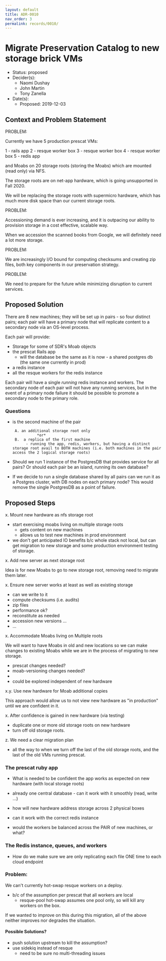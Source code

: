 ```yaml
---
layout: default
title: ADR-0010
nav_order: 3
permalink: records/0010/
---
```

# Migrate Preservation Catalog to new storage brick VMs

* Status: proposed
* Decider(s):
  * Naomi Dushay
  * John Martin
  * Tony Zanella
* Date(s):
  * Proposed: 2019-12-03

## Context and Problem Statement

PROBLEM:

Currently we have 5 production prescat VMs:

1 - rails app
2 - resque worker box
3 - resque worker box
4 - resque worker box
5 - redis app

and Moabs on 20 storage roots (storing the Moabs) which are mounted (read only) via NFS.

The storage roots are on net-app hardware, which is going unsupported in Fall 2020.  

We will be replacing the storage roots with supermicro hardware, which has much more disk space than our current storage roots.

PROBLEM:

Accessioning demand is ever increasing, and it is outpacing our ability to provision storage in a cost effective, scalable way.

When we accession the scanned books from Google, we will definitely need a lot more storage.

PROBLEM:

We are increasingly I/O bound for computing checksums and creating zip files, both key components in our preservation strategy.

PROBLEM:

We need to prepare for the future while minimizing disruption to current services.


## Proposed Solution

There are 8 new machines;  they will be set up in pairs - so four distinct pairs;  each pair will have a primary node that will replicate content to a secondary node via an OS-level process.

Each pair will provide:

- Storage for some of SDR's Moab objects
- the prescat Rails app
  - will the database be the same as it is now - a shared postgres db (the same one currently in prod)
- a redis instance
- all the resque workers for the redis instance

Each pair will have a single *running* redis instance and workers. The secondary node of each pair will not have any running services, but in the event of a primary node failure it should be possible to promote a secondary node to the primary role.

### Questions

- is the second machine of the pair

       A. an additional storage root only  
                 *or*  
       B.  a replica of the first machine
            - running the app, redis, workers, but having a distinct storage root avail to BOTH machines (i.e. both machines in the pair access the 2 logical storage roots)

- Should we run 1 instance of the PostgresDB that provides service for all pairs? Or should each pair be an island, running its own database?
- If we decide to run a single database shared by all pairs can we run it as a Postgres cluster, with DB nodes on each primary node? This would remove the single PostgresDB as a point of failure.

## Proposed Steps

x.  Mount new hardware as nfs storage root

- start exercising moabs living on multiple storage roots
  - gets content on new machines
  - allows us to test new machines in prod environment
- we don't get anticipated IO benefits b/c whole stack not local, but can get migration to new storage and some production environment testing of storage.


x.  Add new server as next storage root

Idea is for new Moabs to go to new storage root, removing need to migrate them later.




x.  Ensure new server works at least as well as existing storage

- can we write to it
- compute checksums (i.e. audits)
- zip files
- performance ok?
- reconstitute as needed
- accession new versions ...
- ...


x.  Accommodate Moabs living on Multiple roots

We will want to have Moabs in old and new locations so we can make changes to existing Moabs while we are in the process of migrating to new storage.

- prescat changes needed?
- moab-versioning changes needed?
-
- could be explored independent of new hardware

x.y.  Use new hardware for Moab additional copies

This approach would allow us to not view new hardware as "in production" until we are confident in it.


x. After confidence is gained in new hardware (via testing)

- duplicate one or more old storage roots on new hardware
- turn off old storage roots.


z. We need a clear migration plan

- all the way to when we turn off the last of the old storage roots, and the last of the old VMs running prescat.


### The prescat ruby app

- What is needed to be confident the app works as expected on new hardware (with local storage roots)

- already one central database - can it work with it smoothly (read, write ...)
- how will new hardware address storage across 2 physical boxes
- can it work with the correct redis instance


- would the workers be balanced across the PAIR of new machines, or what?


### The Redis instance, queues, and workers

- How do we make sure we are only replicating each file ONE time to each cloud endpoint




### Problem:

We can't currently hot-swap resque workers on a deploy.
- b/c of the assumption per prescat that all workers are local
  - resque-pool hot-swap assumes one pool only, so will kill any workers on the box.

If we wanted to improve on this during this migration, all of the above neither improves nor degrades the situation.


#### Possible Solutions?

- push solution upstream to kill the assumption?
- use sidekiq instead of resque
  - need to be sure no multi-threading issues
